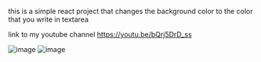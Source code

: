 this is a simple react project that changes the background color to the color that you write in textarea

link to my youtube channel 
https://youtu.be/bQrj5DrD_ss

![image](https://user-images.githubusercontent.com/74898205/200197041-19a5341e-8116-4f11-9904-1c01ccf67d6a.png)
![image](https://user-images.githubusercontent.com/74898205/200197048-4b10b779-5239-471b-addd-c7f048753b6e.png)




